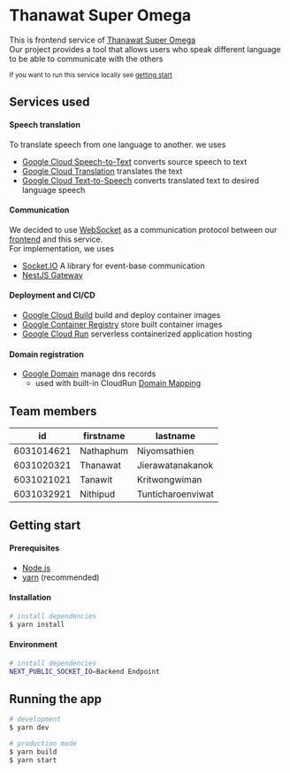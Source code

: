 # Thanawat Super Omega

This is frontend service of [Thanawat Super Omega](https://web.thanawat-super-omega.kaoths.dev/)  
Our project provides a tool that allows users who speak different language to be able to communicate with the others  

<sub>If you want to run this service locally see [getting start](#getting-start)</sub>  

## Services used  

#### Speech translation  
To translate speech from one language to another. we uses
- [Google Cloud Speech-to-Text](https://cloud.google.com/speech-to-text) converts source speech to text
- [Google Cloud Translation](https://cloud.google.com/translate) translates the text
- [Google Cloud Text-to-Speech](https://cloud.google.com/text-to-speech) converts translated text to desired language speech

#### Communication
We decided to use [WebSocket](https://en.wikipedia.org/wiki/WebSocket) as a communication protocol between our [frontend](https://web.thanawat-super-omega.kaoths.dev/) and this service.  
For implementation, we uses
- [Socket.IO](https://socket.io/) A library for event-base communication
- [NestJS Gateway](https://docs.nestjs.com/websockets/gateways) 

#### Deployment and CI/CD
- [Google Cloud Build](https://cloud.google.com/build) build and deploy container images
- [Google Container Registry](https://cloud.google.com/container-registry) store built container images
- [Google Cloud Run](https://cloud.google.com/run) serverless containerized application hosting

#### Domain registration
- [Google Domain](https://domains.google.com/) manage dns records
    - used with built-in CloudRun [Domain Mapping](https://cloud.google.com/run/docs/mapping-custom-domains)
    
## Team members  

| id         | firstname | lastname          |
|------------|-----------|-------------------|
| 6031014621 | Nathaphum | Niyomsathien      |
| 6031020321 | Thanawat  | Jierawatanakanok  |
| 6031021021 | Tanawit   | Kritwongwiman     |
| 6031032921 | Nithipud  | Tunticharoenviwat |

## Getting start

#### Prerequisites
- [Node.js](https://nodejs.org/)
- [yarn](https://yarnpkg.com/getting-started/install) (recommended)

#### Installation

```bash
# install dependencies
$ yarn install
```

#### Environment

```bash
# install dependencies
NEXT_PUBLIC_SOCKET_IO=Backend Endpoint
```

## Running the app

```bash
# development
$ yarn dev

# production mode
$ yarn build
$ yarn start
```